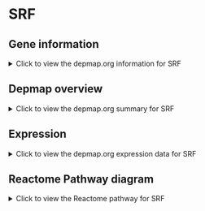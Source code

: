 <h1>SRF</h1>

<h2>Gene information</h2>
<details>
  <summary>Click to view the depmap.org information for SRF</summary>
  <p><a href="https://depmap.org/portal/gene/SRF?tab=about" target="_BLANK">Open page in a new tab...</a></p>
  <iframe src="https://depmap.org/portal/gene/SRF?tab=about" style="border:none;width:100%;height:800px"></iframe>
</details>

<h2>Depmap overview</h2>
<details>
  <summary>Click to view the depmap.org summary for SRF</summary>
  <p><a href="https://depmap.org/portal/gene/SRF?tab=overview" target="_BLANK">Open page in a new tab...</a></p>
  <iframe src="https://depmap.org/portal/gene/SRF?tab=overview" style="border:none;width:100%;height:800px"></iframe>
</details>

<h2>Expression</h2>
<details>
  <summary>Click to view the depmap.org expression data for SRF</summary>
  <p><a href="https://depmap.org/portal/gene/SRF?tab=characterization" target="_BLANK">Open page in a new tab...</a></p>
  <iframe src="https://depmap.org/portal/gene/SRF?tab=characterization" style="border:none;width:100%;height:800px"></iframe>
</details>



<h2>Reactome Pathway diagram</h2>
<details>
  <summary>Click to view the Reactome pathway for SRF</summary>
  <p><a href="https://reactome.org/PathwayBrowser/#/R-HSA-9634638" target="_BLANK">Open page in a new tab...</a></p>
  <p>Estrogen-dependent nuclear events downstream of ESR-membrane signaling</p>
<iframe src="https://reactome.org/PathwayBrowser/#/R-HSA-9634638" style="border:none;width:100%;height:800px"></iframe>
</details>



